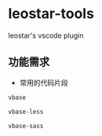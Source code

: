 # leostar-tools

leostar's vscode plugin

## 功能需求

- 常用的代码片段

```txt
vbase

vbase-less

vbase-sass
```
